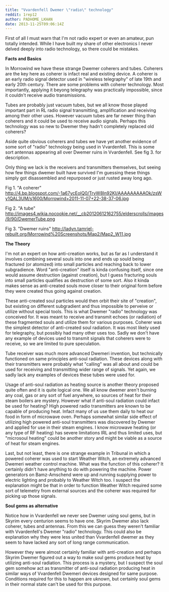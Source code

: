 ```yaml
---
title: "Vvardenfell Dwemer \"radio\" technology"
reddit: 1rep12
author: PADHOME_LKHAN
date: 2013-11-25T09:06:14Z
---
```


First of all I must warn that I'm not radio expert or even an amateur, pun totally intended. While I have built my share of other electronics I never delved deeply into radio technology, so there could be mistakes.

**Facts and Basics**

In Morrowind we have these strange Dwemer coherers and tubes. Coherers are the key here as coherer is infact real and existing device. A coherer is an early radio signal detector used in "wireless telegraphy" of late 19th and early 20th century. There are some problems with coherer technology. Most importantly, applying it beyong telegraphy was practically impossible, since it couldn't receive audio transmissions.

Tubes are probably just vacuum tubes, but we all know those played important part in RL radio signal transmitting, amplification and receiving among their other uses. However vacuum tubes are far newer thing than coherers and it could be used to receive audio signals. Perhaps this technology was so new to Dwemer they hadn't completely replaced old coherers?

Aside quite obvious coherers and tubes we have yet another evidence of some sort of "radio" technology being used in Vvardenfell. This is some sort antennas appearing all over Dwemer ruins in Vvardenfell. See fig 3. for description.

Only thing we lack is the receivers and transmitters themselves, but seeing how few things dwemer built have survived I'm guessing these things simply got disassembled and repurposed or just rusted away long ago.

Fig 1. "A coherer"
http://4.bp.blogspot.com/-1a67ycEolQ0/TrvW8In92KI/AAAAAAAAAOk/zsWy1QAL3UM/s1600/Morrowind+2011-11-07+22-38-37-06.jpg

Fig 2. "A tube"
http://images4.wikia.nocookie.net/__cb20120612162755/elderscrolls/images/9/90/DwemerTube.png

Fig 3. "Dwemer ruins"
http://ladyn.tamriel-rebuilt.org/Morrowind%20Screenshots/Map2/Map2_W11.jpg

**The Theory**

I'm not an expert on how anti-creation works, but as far as I understand it involves combining several souls into one and ends up sould being fractured (or atomized) into small particles and reaching back to lower subgradience.  Word "anti-creation" itself  is kinda confusing itself, since one would assume destruction (against creation), but I guess fracturing souls into small particles qualifies as destruction of some sort. Also it kinda makes sense as anti-created souls move closer to their original form before they were created thus going against creation. 

These anti-created soul particles would then orbit their site of "creation", but existing on different subgradient and thus impossible to perveive or utilize without special tools. This is what Dwemer "radio" technology was conceived for. It was meant to receive and transmit echoes (or radiation) of these fragmented souls and utilize them for various purposes. Coherer was the simplest detector of anti-created soul radiation. It was most likely used for telegraphy, but possibly had many other uses too. Sadly we don't have any example of devices used to transmit signals that coherers were to receive, so we are limited to pure speculation.

Tube receiver was much more advanced Dwemeri invention, but technically functioned on same principles anti-soul radiation. These devices along with their transmitters were probably what "calling" was all about and could be used for receiving and transmitting wider range of signals. Yet again, we sadly lack any examples of devices these tubes were used for.

Usage of anti-soul radiation as heating source is another theory proposed quite often and it is quite logical one. We all know dwemer aren't burning any coal, gas or any sort of fuel anywhere, so sources of heat for their steam boilers are mystery. However what if anti-soul radiation could infact be used for heating? High powered radio transmitters are known to be capable of producing heat. Infact many of us use them daily to heat our food in form of microwave oven. Perhaps somewhat similar side effect of utilizing high powered anti-soul transmitters was discovered by Dwemer and applied for use in their steam engines. I know microwave heating (or any type of RF heating) has severe limitations IRL and thus limited uses, but "microsoul heating" could be another story and might be viable as a source of heat for steam engines. 

Last, but not least, there is one strange example in Tribunal in which a powered coherer was used to start Weather Witch, an extremely advanced Dwemeri weather control machine. What was the function of this coherer? It certainly didn't have anything to do with powering the machine. Power generators on Bamz-Amschend were up and running supplying power to electric lighting and probably to Weather Witch too. I suspect the explanation might be that in order to function Weather Witch required some sort of telemetry from external sources and the coherer was required for picking up those signals.

**Soul gems as alternative**

Notice how in Vvardenfell we never see Dwemer using soul gems, but in Skyrim every centurion seems to have one. Skyrim Dwemer also lack coherer, tubes and antennas. From this we can guess they weren't familiar with Vvardenfell's Dwemer "radio" technology. This could also be explanation why they were less united than Vvardenfell dwemer as they seem to have lacked any sort of long range communication. 

However they were almost certainly familiar with anti-creation and perhaps Skyrim Dwemer figured out a way to make soul gems produce heat by utilizing anti-soul radiation. This process is a mystery, but I suspect the soul gem somehow act as transmitter of anti-soul radiation producing heat in similar ways of Vvardenfell Dwemeri devices designed for same purpose. Conditions required for this to happen are uknown, but certainly soul gems in their normal state can't be used for this purpose.

